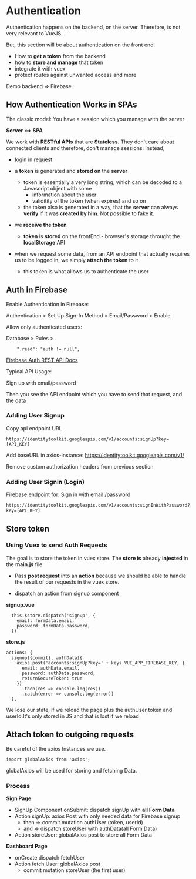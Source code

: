 # Authentication

Authentication happens on the backend, on the server. Therefore, is not very relevant to VueJS.

But, this section will be about authentication on the front end. 

* How to **get a token** from the backend
* how to **store and manage** that token
* integrate it with vuex 
* protect routes against unwanted access and more

Demo backend => Firebase.

## How Authentication Works in SPAs

The classic model: You have a session which you manage with the server

**Server** <=> **SPA**

We work with **RESTful APIs** that are **Stateless**. They don't care about connected clients and therefore, don't manage sessions. Instead, 

* login in request
* a **token** is generated and **stored on** the **server**
  * token is essentially a very long string, which can be decoded to a Javascript object with some 
      * information about the user
      * validitity of the token (when expires) and so on
  * the token also is generated in a way, that the **server** can always **verify** if it was **created by him**. Not possible to fake it.

* we **receive the token**
  * **token** is **stored** on the frontEnd - browser's storage throught the **localStorage** API

* when we request some data, from an API endpoint that actually requires us to be logged in, we simply **attach the token** to it
  * this token is what allows us to authenticate the user


## Auth in Firebase

Enable Authentication in Firebase:

Authentication > Set Up Sign-In Method > Email/Password > Enable

Allow only authenticated users:

Database > Rules > 
```
    ".read": "auth != null",
```

[Firebase Auth REST API Docs](https://firebase.google.com/docs/reference/rest/auth)

Typical API Usage:

Sign up with email/password

Then you see the API endpoint which you have to send that request, and the data


### Adding User Signup
Copy api endpoint URL
```
https://identitytoolkit.googleapis.com/v1/accounts:signUp?key=[API_KEY]
```

Add baseURL in axios-instance:
https://identitytoolkit.googleapis.com/v1/

Remove custom authorization headers from previous section


### Adding User Signin (Login)

Firebase endpoint for: Sign in with email /password

```
https://identitytoolkit.googleapis.com/v1/accounts:signInWithPassword?key=[API_KEY]
```

## Store token

### Using Vuex to send Auth Requests

The goal is to store the token in vuex store. The **store is** already **injected** in the **main.js** file

* Pass **post request** into an **action** because we should be able to handle the result of our requests in the vuex store. 

* dispatch an action from signup component

**signup.vue**
```
  this.$store.dispatch('signup', {
    email: formData.email,
    password: formData.password,
  })
```

**store.js**
```
actions: {
  signup({commit}, authData){
    axios.post('accounts:signUp?key=' + keys.VUE_APP_FIREBASE_KEY, {
      email: authData.email,
      password: authData.password,
      returnSecureToken: true
    })
      .then(res => console.log(res))
      .catch(error => console.log(error))
  },
```

We lose our state, if we reload the page plus the authUser token and userId.It's only stored in JS and that is lost if we reload

## Attach token to outgoing requests

Be careful of the axios Instances we use. 

```
import globalAxios from 'axios';
```

globalAxios will be used for storing and fetching Data.

### Process

**Sign Page**

* SignUp Component onSubmit: dispatch signUp with **all Form Data**
* Action signUp: axios Post with only needed data for Firebase signup
  * then => commit mutation authUser (token, userId)
  * and => dispatch storeUser with authData(all Form Data)
* Action storeUser: globalAxios post to store all Form Data


**Dashboard Page**

* onCreate dispatch fetchUser
* Action fetch User: globalAxios post
  * commit mutation storeUser (the first user)